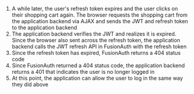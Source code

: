 1. A while later, the user's refresh token expires and the user clicks on their shopping cart again. The browser requests the shopping cart from the application backend via AJAX and sends the JWT and refresh token to the application backend
1. The application backend verifies the JWT and realizes it is expired. Since the browser also sent across the refresh token, the application backend calls the JWT refresh API in FusionAuth with the refresh token
1. Since the refresh token has expired, FusionAuth returns a 404 status code
1. Since FusionAuth returned a 404 status code, the application backend returns a 401 that indicates the user is no longer logged in
1. At this point, the application can allow the user to log in the same way they did above